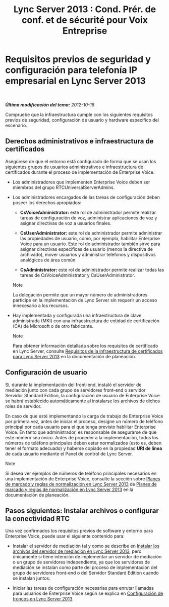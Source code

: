 ﻿---
title: "Lync Server 2013 : Cond. Prér. de conf. et de sécurité pour Voix Entreprise"
TOCTitle: Requisitos previos de seguridad y configuración para telefonía IP empresarial
ms:assetid: 15354abe-733e-466b-bcd4-a6cfbf58caf8
ms:mtpsurl: https://technet.microsoft.com/es-es/library/Gg398221(v=OCS.15)
ms:contentKeyID: 48274531
ms.date: 01/07/2017
mtps_version: v=OCS.15
ms.translationtype: HT
---

# Requisitos previos de seguridad y configuración para telefonía IP empresarial en Lync Server 2013

 

_**Última modificación del tema:** 2012-10-18_

Compruebe que la infraestructura cumple con los siguientes requisitos previos de seguridad, configuración de usuario y hardware específico del escenario.

## Derechos administrativos e infraestructura de certificados

Asegúrese de que el entorno está configurado de forma que se usan los siguientes grupos de usuarios administrativos e infraestructura de certificados durante el proceso de implementación de Enterprise Voice.

  - Los administradores que implementen Enterprise Voice deben ser miembros del grupo RTCUniversalServerAdmins.

  - Los administradores encargados de las tareas de configuración deben poseer los derechos apropiados:
    
      - **CsVoiceAdministrator:** este rol de administrador permite realizar tareas de configuración de voz, administrar aplicaciones de voz y asignar directivas de voz a usuarios finales.
    
      - **CsUserAdministrator:** este rol de administrador permite administrar las propiedades de usuario, como, por ejemplo, habilitar Enterprise Voice para un usuario. Este rol de administrador también sirve para asignar directivas específicas de usuario (menos la directiva de archivado), mover usuarios y administrar teléfonos y dispositivos analógicos de área común.
    
      - **CsAdministrator:** este rol de administrador permite realizar todas las tareas de CsVoiceAdministrator y CsUserAdministrator.
    

    > [!NOTE]
    > La delegación permite que un mayor número de administradores participe en la implementación de Lync Server sin requerir un acceso innecesario a los recursos.



  - Hay implementada y configurada una infraestructura de clave administrada (MKI) con una infraestructura de entidad de certificación (CA) de Microsoft o de otro fabricante.
    

    > [!NOTE]
    > Para obtener información detallada sobre los requisitos de certificado en Lync Server, consulte <A href="lync-server-2013-certificate-infrastructure-requirements.md">Requisitos de la infraestructura de certificados para Lync Server 2013</A> en la documentación de planeación.



## Configuración de usuario

Si, durante la implementación del front-end, instaló el servidor de mediación junto con cada grupo de servidores front-end o servidor Servidor Standard Edition, la configuración de usuario de Enterprise Voice se habrá establecido automáticamente al instalarse los archivos de dichos roles de servidor.

En caso de que esté implementando la carga de trabajo de Enterprise Voice por primera vez, antes de iniciar el proceso, designe un número de teléfono principal por cada usuario para el que tenga previsto habilitar Enterprise Voice. En tanto que administrador, es responsable de asegurarse de que este número sea único. Antes de proceder a la implementación, todos los números de teléfono principales deben estar normalizados (esto es, deben tener el formato adecuado) y haberse copiado en la propiedad **URI de línea** de cada usuario mediante el Panel de control de Lync Server.


> [!NOTE]
> Si desea ver ejemplos de números de teléfono principales necesarios en una implementación de Enterprise Voice, consulte la sección sobre <A href="lync-server-2013-dial-plans-and-normalization-rules.md">Planes de marcado y reglas de normalización en Lync Server 2013</A> de <A href="lync-server-2013-dial-plans-and-normalization-rules.md">Planes de marcado y reglas de normalización en Lync Server 2013</A> en la documentación de planeación.



## Pasos siguientes: Instalar archivos o configurar la conectividad RTC

Una vez confirmados los requisitos previos de software y entorno para Enterprise Voice, puede usar el siguiente contenido para:

  - Instalar el servidor de mediación tal y como se describe en [Instalar los archivos del servidor de mediación en Lync Server 2013](lync-server-2013-install-the-files-for-mediation-server.md), pero únicamente si tiene intención de implementar un servidor de mediación o un grupo de servidores independiente, ya que los servidores de mediación se instalan como parte del proceso de implementación del grupo de servidores front-end o del Servidor Standard Edition cuando se instalan juntos.

  - Iniciar las tareas de configuración necesarias para enrutar llamadas para usuarios de Enterprise Voice según se explica en [Configuración de troncos en Lync Server 2013](lync-server-2013-configuring-trunks.md).

